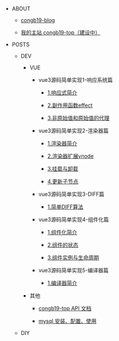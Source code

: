 - ABOUT

  - [congb19-blog](/)

  - [我的主站 congb19-top（建设中）](http://www.congb19.com)

- POSTS

  - DEV

    - VUE

      - vue3源码简单实现1-响应系统篇

        - [1.响应式简介](src/vue/vue3源码简单实现1-响应系统篇/1.响应式简介.md)

        - [2.副作用函数effect](src/vue/vue3源码简单实现1-响应系统篇/2.副作用函数effect.md)

        - [3.非原始值和原始值的代理](src/vue/vue3源码简单实现1-响应系统篇/3.非原始值和原始值的代理.md)

      - vue3源码简单实现2-渲染器篇

        - [1.渲染器简介](src/vue/vue3源码简单实现2-渲染器篇/1.渲染器简介.md)

        - [2.渲染器扩展vnode](src/vue/vue3源码简单实现2-渲染器篇/2.渲染器扩展vnode.md)

        - [3.挂载与卸载](src/vue/vue3源码简单实现2-渲染器篇/3.挂载与卸载.md)

        - [4.更新子节点](src/vue/vue3源码简单实现2-渲染器篇/4.更新子节点.md)

      - vue3源码简单实现3-DIFF篇

        - [1.简单DIFF算法](src/vue/vue3源码简单实现3-DIFF篇/1.简单DIFF算法.md)

      - vue3源码简单实现4-组件化篇

        - [1.组件化简介](src/vue/vue3源码简单实现4-组件化篇/1.组件化简介.md)

        - [2.组件的状态](src/vue/vue3源码简单实现4-组件化篇/2.组件的状态.md)

        - [3.组件实例与生命周期](src/vue/vue3源码简单实现4-组件化篇/3.组件实例与生命周期.md)

      - vue3源码简单实现5-编译器篇
      
        - [1.编译器简介](src/vue/vue3源码简单实现5-编译器篇/1.编译器简介.md)

    - 其他

      - [congb19-top API 文档](src/dev/api.md)

      - [mysql 安装、配置、使用](src/dev/mysql.md)

      <!-- - [精弘论坛](src/develop/jhlt.md) -->

  <!-- - 毕设

    - [论文草稿](src/vmrs/final.md)

    - [外文翻译](src/vmrs/translate.md)

    - [VMRS API 文档](src/vmrs/api.md)

    - [周报 Weekly Report](src/vmrs/weekly.md)

  - 工作

    - [实习报告\_阔知](src/work/internship_kuozhi.md)

    - [工作笔记\_恒生](src/work/note.md) -->

  - DIY